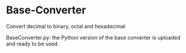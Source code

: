 # Base-Converter
Convert decimal to binary, octal and hexadecimal

BaseConverter.py: the Python version of the base converter is uploaded and ready to be used.
